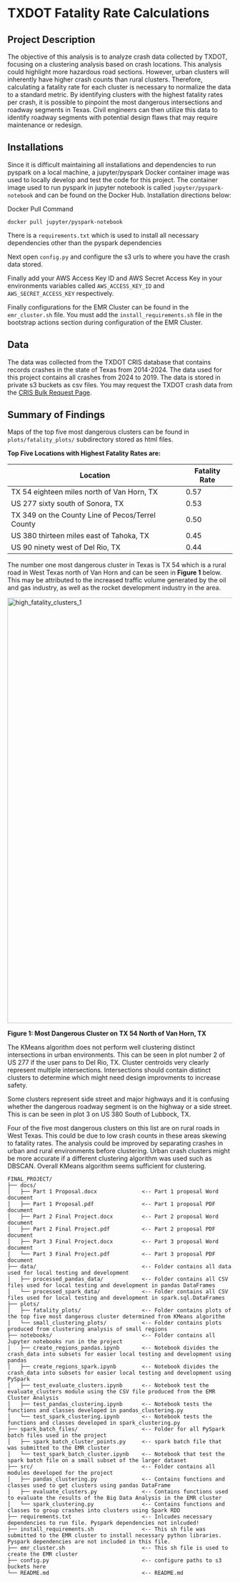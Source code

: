 # TXDOT Fatality Rate Calculations

## Project Description

The objective of this analysis is to analyze crash data collected by TXDOT, focusing on a clustering analysis based on crash locations. This analysis could highlight more hazardous road sections. However, urban clusters will inherently have higher crash counts than rural clusters. Therefore, calculating a fatality rate for each cluster is necessary to normalize the data to a standard metric. By identifying clusters with the highest fatality rates per crash, it is possible to pinpoint the most dangerous intersections and roadway segments in Texas. Civil engineers can then utilize this data to identify roadway segments with potential design flaws that may require maintenance or redesign.

## Installations

Since it is difficult maintaining all installations and dependencies to run pyspark on a local machine, a jupyter/pyspark Docker container image was used to locally develop and test the code for this project. The container image used to run pyspark in jupyter notebook is called `jupyter/pyspark-notebook` and can be found on the Docker Hub. Installation directions below:

Docker Pull Command

`docker pull jupyter/pyspark-notebook`

There is a `requirements.txt` which is used to install all necessary dependencies other than the pyspark dependencies

Next open `config.py` and configure the s3 urls to where you have the crash data stored. 

Finally add your AWS Access Key ID and AWS Secret Access Key in your environments variables called `AWS_ACCESS_KEY_ID` and `AWS_SECRET_ACCESS_KEY` respectively.

Finally configurations for the EMR Cluster can be found in the `emr_cluster.sh` file. You must add the `install_requirements.sh` file in the bootstrap actions section during configuration of the EMR Cluster.

## Data

The data was collected from the TXDOT CRIS database that contains records crashes in the state of Texas from 2014-2024. The data used for this project contains all crashes from 2024 to 2019. The data is stored in private s3 buckets as csv files. You may request the TXDOT crash data from the [CRIS Bulk Request Page](https://www.txdot.gov/apps-cg/crash_records/form.htm).

## Summary of Findings

Maps of the top five most dangerous clusters can be found in `plots/fatality_plots/` subdirectory stored as html files.

**Top Five Locations with Highest Fatality Rates are:**

| Location                                   | Fatality Rate |
|--------------------------------------------|---------------|
| TX 54 eighteen miles north of Van Horn, TX                 | 0.57          |
| US 277 sixty south of Sonora, TX                  | 0.53          |
| TX 349 on the County Line of Pecos/Terrel County | 0.50          |
|US 380 thirteen miles east of Tahoka, TX                | 0.45          |
| US 90 ninety west of Del Rio, TX                      | 0.44          |


The number one most dangerous cluster in Texas is TX 54 which is a rural road in West Texas north of Van Horn and can be seen in **Figure 1** below. This may be attributed to the increased traffic volume generated by the oil and gas industry, as well as the rocket development industry in the area.


<img width="953" alt="high_fatality_clusters_1" src="https://github.com/user-attachments/assets/8197d3e7-421c-470f-aceb-6fa7b5b7c498">

**Figure 1: Most Dangerous Cluster on TX 54 North of Van Horn, TX**

The KMeans algorithm does not perform well clustering distinct intersections in urban environments. This can be seen in plot number 2 of US 277 if the user pans to Del Rio, TX. Cluster centroids very clearly represent multiple intersections. Intersections should contain distinct clusters to determine which might need design improvments to increase safety.

Some clusters represent side street and major highways and it is confusing whether the dangerous roadway segment is on the highway or a side street. This is can be seen in plot 3 on US 380 South of Lubbock, TX. 

Four of the five most dangerous clusters on this list are on rural roads in West Texas. This could be due to low crash counts in these areas skewing to fatality rates. The analysis could be improved by separating crashes in urban and rural environments before clustering. Urban crash clusters might be more accurate if a different clustering algorithm was used such as DBSCAN. Overall KMeans algorithm seems sufficient for clustering.

```
FINAL_PROJECT/
├── docs/
│   ├── Part 1 Proposal.docx              <-- Part 1 proposal Word document
│   ├── Part 1 Proposal.pdf               <-- Part 1 proposal PDF document
│   ├── Part 2 Final Project.docx         <-- Part 2 proposal Word document
│   ├── Part 2 Final Project.pdf          <-- Part 2 proposal PDF document
│   ├── Part 3 Final Project.docx         <-- Part 3 proposal Word document
│   └── Part 3 Final Project.pdf          <-- Part 3 proposal PDF document
├── data/                                 <-- Folder contains all data used for local testing and development 
│   ├── processed_pandas_data/            <-- Folder contains all CSV files used for local testing and development in pandas DataFrames
│   └── processed_spark_data/             <-- Folder contains all CSV files used for local testing and development in spark.sql.DataFrames
├── plots/ 
│   ├── fatality_plots/                   <-- Folder contains plots of the top five most dangerous cluster determined from KMeans algorithm
│   └── small_clustering_plots/           <-- Folder contains plots produced from clustering analysis of small regions
├── notebooks/                            <-- Folder contains all Jupyter notebooks run in the project
│   ├── create_regions_pandas.ipynb       <-- Notebook divides the crash_data into subsets for easier local testing and development using pandas
│   ├── create_regions_spark.ipynb        <-- Notebook divides the crash_data into subsets for easier local testing and development using PySpark
│   ├── test_evaluate_clusters.ipynb      <-- Notebook test the evaluate_clusters module using the CSV file produced from the EMR Cluster Analysis
│   ├── test_pandas_clustering.ipynb      <-- Notebook tests the functions and classes developed in pandas_clustering.py
│   └── test_spark_clustering.ipynb       <-- Notebook tests the functions and classes developed in spark_clustering.py
├── spark_batch_files/                    <-- Folder for all PySpark batch files used in the project
│   ├── spark_batch_cluster_points.py     <-- spark batch file that was submitted to the EMR cluster 
│   └── test_spark_batch_cluster.ipynb    <-- Notebook that test the spark batch file on a small subset of the larger dataset
├── src/                                  <-- Folder contains all modules developed for the project
│   ├── pandas_clustering.py              <-- Contains functions and classes used to get clusters using pandas DataFrame
│   ├── evaluate_clusters.py              <-- Contains functions used to evaluate the results of the Big Data Analysis in the EMR cluster
│   └── spark_clustering.py               <-- Contains functions and classes to group crashes into clusters using Spark RDD
├── requirements.txt                      <-- Inlcudes necessary dependencies to run file. Pyspark dependencies not inlcuded!
├── install_requirements.sh               <-- This sh file was submitted to the EMR cluster to install necessary python libraries. Pyspark dependencies are not included in this file.
├── emr_cluster.sh                        <-- This sh file is used to create the EMR cluster 
├── config.py                             <-- configure paths to s3 buckets here
└── README.md                             <-- README.md
```
